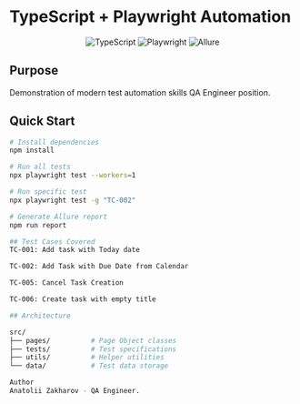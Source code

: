 #  TypeScript + Playwright Automation

<p align="center">
  <img src="https://img.shields.io/badge/TypeScript-3178C6?style=flat-square&logo=typescript&logoColor=white" alt="TypeScript">
  <img src="https://img.shields.io/badge/Playwright-2EAD33?style=flat-square&logo=playwright&logoColor=white" alt="Playwright">
  <img src="https://img.shields.io/badge/Allure-FF6AEB?style=flat-square&logo=allure&logoColor=white" alt="Allure">
</p>

##  Purpose
Demonstration of modern test automation skills QA Engineer position.

##  Quick Start

```bash
# Install dependencies
npm install

# Run all tests
npx playwright test --workers=1

# Run specific test
npx playwright test -g "TC-002"

# Generate Allure report
npm run report

## Test Cases Covered
TC-001: Add task with Today date

TC-002: Add Task with Due Date from Calendar

TC-005: Cancel Task Creation

TC-006: Create task with empty title

## Architecture

src/
├── pages/          # Page Object classes
├── tests/          # Test specifications  
├── utils/          # Helper utilities
└── data/           # Test data storage

Author
Anatolii Zakharov - QA Engineer.